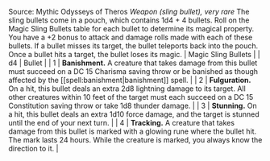 Source: Mythic Odysseys of Theros
*Weapon (sling bullet), very rare*
The sling bullets come in a pouch, which contains 1d4 + 4 bullets. Roll on the Magic Sling Bullets table for each bullet to determine its magical property.
You have a +2 bonus to attack and damage rolls made with each of these bullets. If a bullet misses its target, the bullet teleports back into the pouch. Once a bullet hits a target, the bullet loses its magic.
| Magic Sling Bullets |
| d4 | Bullet |
| 1 | **Banishment.** A creature that takes damage from this bullet must succeed on a DC 15 Charisma saving throw or be banished as though affected by the [[spell:banishment|banishment]] spell. |
| 2 | **Fulguration.** On a hit, this bullet deals an extra 2d8 lightning damage to its target. All other creatures within 10 feet of the target must each succeed on a DC 15 Constitution saving throw or take 1d8 thunder damage. |
| 3 | **Stunning.** On a hit, this bullet deals an extra 1d10 force damage, and the target is stunned until the end of your next turn. |
| 4 | **Tracking.** A creature that takes damage from this bullet is marked with a glowing rune where the bullet hit. The mark lasts 24 hours. While the creature is marked, you always know the direction to it. |